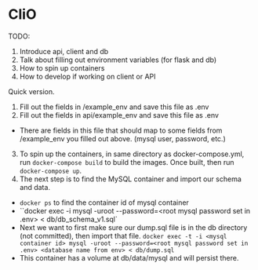 # CliO

TODO:
1. Introduce api, client and db
2. Talk about filling out environment variables (for flask and db)
3. How to spin up containers
4. How to develop if working on client or API

Quick version.

1. Fill out the fields in /example_env and save this file as .env
2. Fill out the fields in api/example_env and save this file as .env
- There are fields in this file that should map to some fields from /example_env you filled out above. (mysql user, password, etc.)
3. To spin up the containers, in same directory as docker-compose.yml, run `docker-compose build` to build the images. Once built, then run `docker-compose up`.
4. The next step is to find the MySQL container and import our schema and data.
- `docker ps` to find the container id of mysql container
- ``docker exec -i <mysql container id> mysql -uroot --password=<root mysql password set in .env> <database name from env> < db/db_schema_v1.sql`
- Next we want to first make sure our dump.sql file is in the db directory (not committed), then import that file. `docker exec -t -i <mysql container id> mysql -uroot --password=<root mysql password set in .env> <database name from env> < db/dump.sql`
- This container has a volume at db/data/mysql and will persist there.